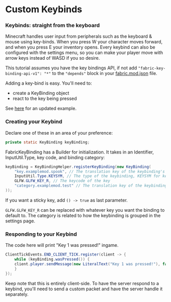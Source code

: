 # Custom Keybinds

### Keybinds: straight from the keyboard

Minecraft handles user input from peripherals such as the keyboard &
mouse using key-binds. When you press W your character moves forward,
and when you press E your inventory opens. Every keybind can also be
configured with the settings menu, so you can make your player move with
arrow keys instead of WASD if you so desire.

This tutorial assumes you have the key bindings API, if not add
`"fabric-key-binding-api-v1": "*"` to the `"depends"` block in your
[fabric.mod.json](../Documentation/fabric_mod_json_spec.md) file.

Adding a key-bind is easy. You'll need to:

- create a KeyBinding object
- react to the key being pressed

See
[here](https://github.com/FabricMC/fabric/blob/1.16/fabric-key-binding-api-v1/src/testmod/java/net/fabricmc/fabric/test/client/keybinding/KeyBindingsTest.java)
for an updated example.

### Creating your Keybind

Declare one of these in an area of your preference:

```java
private static KeyBinding keyBinding;
```

FabricKeyBinding has a Builder for initialization. It takes in an
Identifier, InputUtil.Type, key code, and binding category:

```java
keyBinding = KeyBindingHelper.registerKeyBinding(new KeyBinding(
    "key.examplemod.spook", // The translation key of the keybinding's name
    InputUtil.Type.KEYSYM, // The type of the keybinding, KEYSYM for keyboard, MOUSE for mouse.
    GLFW.GLFW_KEY_R, // The keycode of the key
    "category.examplemod.test" // The translation key of the keybinding's category.
));
```

If you want a sticky key, add `() -> true` as last parameter.

`GLFW.GLFW_KEY_R` can be replaced with whatever key you want the binding
to default to. The category is related to how the keybinding is grouped
in the settings page.

### Responding to your Keybind

The code here will print "Key 1 was pressed!" ingame.

```java
ClientTickEvents.END_CLIENT_TICK.register(client -> {
    while (keyBinding.wasPressed()) {
    client.player.sendMessage(new LiteralText("Key 1 was pressed!"), false);
    }
});
```

Keep note that this is entirely client-side. To have the server respond
to a keybind, you'll need to send a custom packet and have the server
handle it separately.
